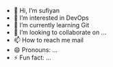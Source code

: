 - 👋 Hi, I’m sufiyan
- 👀 I’m interested in DevOps
- 🌱 I’m currently learning Git
- 💞️ I’m looking to collaborate on ...
- 📫 How to reach me mail
- 😄 Pronouns: ...
- ⚡ Fun fact: ...

<!---
843144/843144 is a ✨ special ✨ repository because its `README.md` (this file) appears on your GitHub profile.
You can click the Preview link to take a look at your changes.
--->
